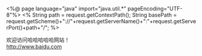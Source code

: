 <%@ page language="java" import="java.util.*" pageEncoding="UTF-8"%>
<%
String path = request.getContextPath();
String basePath = request.getScheme()+"://"+request.getServerName()+":"+request.getServerPort()+path+"/";
%>

<!DOCTYPE HTML PUBLIC "-//W3C//DTD HTML 4.01 Transitional//EN">
<html>
  <head>
    <base href="<%=basePath%>">
    <script language="javascript">
    	var elementList="";
    	function getElement(node){
    		var total=0;
    		if(node.nodeType==1){
    			total++;
    			elementList=elementList+node.nodeNnme+"、";
    		}
    		var childrens=node.childNodes;
    		for(var m=node.firstChild;m!=null;m=m.nextSibling){
    			total+=getElement(m);
    		}
    		return total;
    	}
    	function show(){
    		var number=getElement(document);
    		elementList=elementList.substring(0,elementList.length-1);
    		alert("该文档包含："+elementList+"等"+number+"个标记！");
    		elementList="";
    	}
    </script>
    <title>一个简单文档</title>
	<meta http-equiv="pragma" content="no-cache">
	<meta http-equiv="cache-control" content="no-cache">
	<meta http-equiv="expires" content="0">    
	<meta http-equiv="keywords" content="keyword1,keyword2,keyword3">
	<meta http-equiv="description" content="This is my page">
	<!--
	<link rel="stylesheet" type="text/css" href="styles.css">
	-->
  </head>
  
  <body onload="show()">
  		欢迎访问哈哈哈哈哈网站！
  		<br>
  		<a href="http://www.baidu.com">http://www.baidu.com</a>
  </body>
</html>
